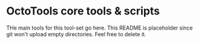 # OctoTools core tools & scripts

THe main tools for this tool-set go here. This README is placeholder since git won't upload empty directories. Feel free to delete it.